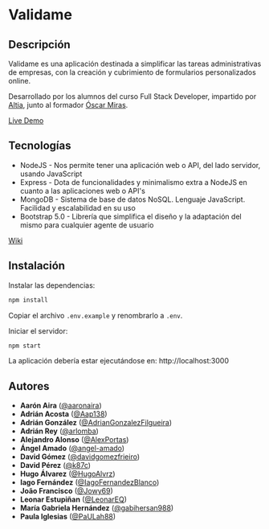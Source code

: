 # Validame

## Descripción


Validame es una aplicación destinada a simplificar las tareas administrativas de empresas, con la creación y cubrimiento de formularios personalizados online.

Desarrollado por los alumnos del curso Full Stack Developer, impartido por [Altia](https://www.altia.es/), junto al formador [Óscar Miras](https://github.com/omiras).


[Live Demo](https://validame.herokuapp.com/)

## Tecnologías

- NodeJS - Nos permite tener una aplicación web o API, del lado servidor, usando JavaScript
- Express - Dota de funcionalidades y minimalismo extra a NodeJS en cuanto a las aplicaciones web o API's
- MongoDB - Sistema de base de datos NoSQL. Lenguaje JavaScript. Facilidad y escalabilidad en su uso
- Bootstrap 5.0 - Librería que simplifica el diseño y la adaptación del mismo para cualquier agente de usuario

[Wiki](https://github.com/Formate-con-Altia/valida.me/wiki)

## Instalación

Instalar las dependencias:

```bash
npm install
```

Copiar el archivo `.env.example` y renombrarlo a `.env`.

Iniciar el servidor:

```bash
npm start
```

La aplicación debería estar ejecutándose en: http://localhost:3000

## Autores

- **Aarón Aira** ([@aaronaira](https://github.com/aaronaira))
- **Adrián Acosta** ([@Aap138](https://github.com/Aap138))
- **Adrián González** ([@AdrianGonzalezFilgueira](https://github.com/AdrianGonzalezFilgueira))
- **Adrián Rey** ([@arlomba](https://github.com/arlomba))
- **Alejandro Alonso** ([@AlexPortas](https://github.com/AlexPortas))
- **Ángel Amado** ([@angel-amado](https://github.com/angel-amado))
- **David Gómez** ([@davidgomezfrieiro](https://github.com/davidgomezfrieiro))
- **David Pérez** ([@k87c](https://github.com/k87c))
- **Hugo Álvarez** ([@HugoAlvrz](https://github.com/HugoAlvrz))
- **Iago Fernández** ([@IagoFernandezBlanco](https://github.com/IagoFernandezBlanco))
- **João Francisco** ([@Jowy69](https://github.com/Jowy69))
- **Leonar Estupiñan** ([@LeonarEQ](https://github.com/LeonarEQ))
- **María Gabriela Hernández** ([@gabihersan988](https://github.com/gabihersan988))
- **Paula Iglesias** ([@PaULah88](https://github.com/PaULah88))
